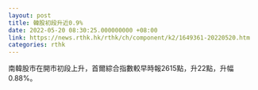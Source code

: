 ```yaml
---
layout: post
title: 韓股初段升近0.9%
date: 2022-05-20 08:30:25.000000000 +08:00
link: https://news.rthk.hk/rthk/ch/component/k2/1649361-20220520.htm
categories: rthk
---
```


南韓股市在開市初段上升，首爾綜合指數較早時報2615點，升22點，升幅0.88%。
